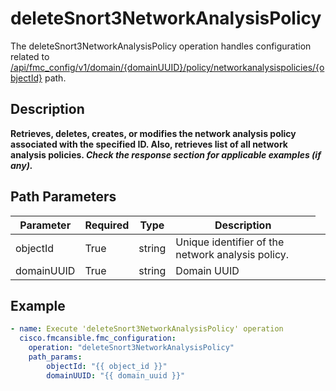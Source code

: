 # deleteSnort3NetworkAnalysisPolicy

The deleteSnort3NetworkAnalysisPolicy operation handles configuration related to [/api/fmc_config/v1/domain/{domainUUID}/policy/networkanalysispolicies/{objectId}](/paths//api/fmc_config/v1/domain/{domain_uuid}/policy/networkanalysispolicies/{object_id}.md) path.&nbsp;
## Description
**Retrieves, deletes, creates, or modifies the network analysis policy associated with the specified ID. Also, retrieves list of all network analysis policies. _Check the response section for applicable examples (if any)._**

## Path Parameters
| Parameter | Required | Type | Description |
| --------- | -------- | ---- | ----------- |
| objectId | True | string <td colspan=3> Unique identifier of the network analysis policy. |
| domainUUID | True | string <td colspan=3> Domain UUID |

## Example
```yaml
- name: Execute 'deleteSnort3NetworkAnalysisPolicy' operation
  cisco.fmcansible.fmc_configuration:
    operation: "deleteSnort3NetworkAnalysisPolicy"
    path_params:
        objectId: "{{ object_id }}"
        domainUUID: "{{ domain_uuid }}"

```